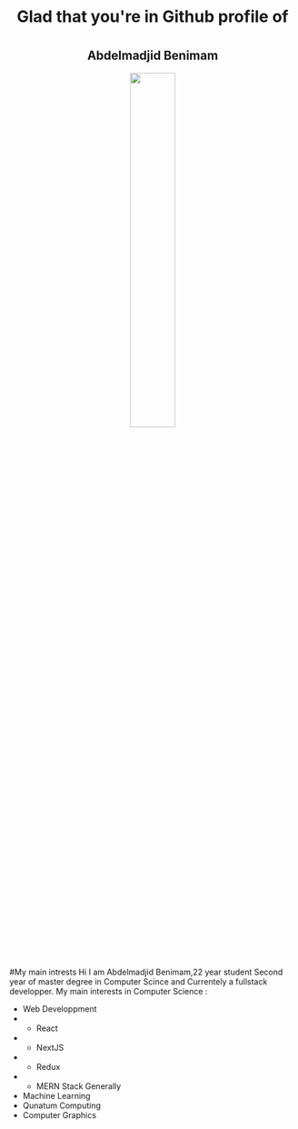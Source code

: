 <h1 align="center">Glad that you're in Github profile of<h1>
  <h2 align="center">Abdelmadjid Benimam</h2> 

  <div style="text-align:center">
    <img align="center" src="https://i.imgur.com/5WA8Hau.png" width="40%" height="40%"/>
  </div>
  

 
#My main intrests
Hi I am Abdelmadjid Benimam,22 year student Second year of master degree in Computer Scince and Currentely a fullstack developper.
My main interests in Computer Science : 
- Web Developpment
- - React
- - NextJS
- - Redux
- - MERN Stack Generally
- Machine Learning
- Qunatum Computing
- Computer Graphics
